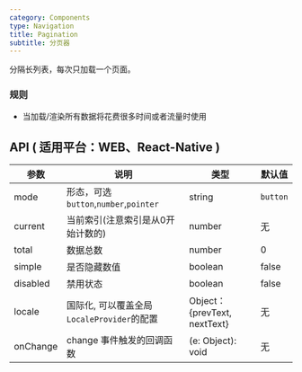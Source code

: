 ```yaml
---
category: Components
type: Navigation
title: Pagination
subtitle: 分页器
---
```


分隔长列表，每次只加载一个页面。

### 规则
- 当加载/渲染所有数据将花费很多时间或者流量时使用

## API ( 适用平台：WEB、React-Native )

| 参数      | 说明                                     | 类型    |默认值 |
|-----------|----------------------------------------|--------|--------|
|  mode  | 形态，可选`button`,`number`,`pointer` | string | `button`  |
|  current  | 当前索引(注意索引是从0开始计数的) | number  |  无  |
|  total  | 数据总数 | number  |  0  |
|  simple  | 是否隐藏数值 | boolean | false  |
|  disabled  | 禁用状态 | boolean | false  |
| locale |  国际化, 可以覆盖全局`LocaleProvider`的配置 | Object：{prevText, nextText} | 无 |
|  onChange | change 事件触发的回调函数 | (e: Object): void | 无 |
